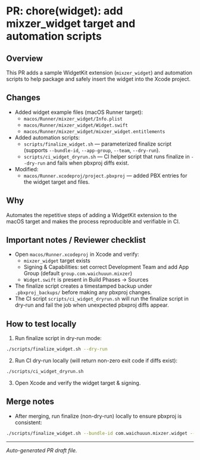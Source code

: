 # PR: chore(widget): add mixzer_widget target and automation scripts

## Overview
This PR adds a sample WidgetKit extension (`mixzer_widget`) and automation scripts to help package and safely insert the widget into the Xcode project.

## Changes
- Added widget example files (macOS Runner target):
  - `macos/Runner/mixzer_widget/Info.plist`
  - `macos/Runner/mixzer_widget/Widget.swift`
  - `macos/Runner/mixzer_widget/mixzer_widget.entitlements`
- Added automation scripts:
  - `scripts/finalize_widget.sh` — parameterized finalize script (supports `--bundle-id`, `--app-group`, `--team`, `--dry-run`).
  - `scripts/ci_widget_dryrun.sh` — CI helper script that runs finalize in `--dry-run` and fails when pbxproj diffs exist.
- Modified:
  - `macos/Runner.xcodeproj/project.pbxproj` — added PBX entries for the widget target and files.

## Why
Automates the repetitive steps of adding a WidgetKit extension to the macOS target and makes the process reproducible and verifiable in CI.

## Important notes / Reviewer checklist
- Open `macos/Runner.xcodeproj` in Xcode and verify:
  - `mixzer_widget` target exists
  - Signing & Capabilities: set correct Development Team and add App Group (default `group.com.waichuuun.mixzer`)
  - `Widget.swift` is present in Build Phases -> Sources
- The finalize script creates a timestamped backup under `.pbxproj_backups/` before making any pbxproj changes.
- The CI script `scripts/ci_widget_dryrun.sh` will run the finalize script in dry-run and fail the job when unexpected pbxproj diffs appear.

## How to test locally
1. Run finalize script in dry-run mode:

```bash
./scripts/finalize_widget.sh --dry-run
```

2. Run CI dry-run locally (will return non-zero exit code if diffs exist):

```bash
./scripts/ci_widget_dryrun.sh
```

3. Open Xcode and verify the widget target & signing.

## Merge notes
- After merging, run finalize (non-dry-run) locally to ensure pbxproj is consistent:

```bash
./scripts/finalize_widget.sh --bundle-id com.waichuuun.mixzer.widget --app-group group.com.waichuuun.mixzer
```

---

*Auto-generated PR draft file.*
